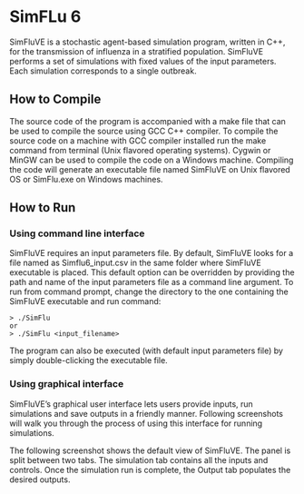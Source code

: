 # SimFLu 6

SimFluVE is a stochastic agent-based simulation program, written in C++, for the transmission of influenza in a stratified population. 
SimFluVE performs a set of simulations with fixed values of the input parameters.  Each simulation corresponds to a single outbreak.

## How to Compile

The source code of the program is accompanied with a make file that can be used to compile the source using GCC C++ compiler.  To compile the source code on a machine with GCC compiler installed run the make command from terminal (Unix flavored operating systems). Cygwin or MinGW can be used to compile the code on a Windows machine. Compiling the code will generate an executable file named SimFluVE on Unix flavored OS or SimFlu.exe on Windows machines.

## How to Run

### Using command line interface

SimFluVE requires an input parameters file. By default, SimFluVE looks for a file named as Simflu6_input.csv in the same folder where SimFluVE executable is placed. This default option can be overridden by providing the path and name of the input parameters file as a command line argument. 
To run from command prompt, change the directory to the one containing the SimFluVE executable and run command:

```
> ./SimFlu
or 
> ./SimFlu <input_filename>
```

The program can also be executed (with default input parameters file) by simply double-clicking the executable file. 

### Using graphical interface

SimFluVE’s graphical user interface lets users provide inputs, run simulations and save outputs in a friendly manner. Following screenshots will walk you through the process of using this interface for running simulations.
 
The following screenshot shows the default view of SimFluVE. The panel is split between two tabs. The simulation tab contains all the inputs and controls. Once the simulation run is complete, the Output tab populates the desired outputs. 
